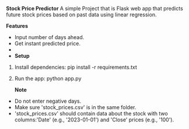 **Stock Price Predictor**
A simple Project that is Flask web app that predicts future stock prices based on past data using linear regression.

**Features**
- Input number of days ahead.
- Get instant predicted price.
- 
- **Setup**
1. Install dependencies:
    pip install -r requirements.txt
2. Run the app:
    python app.py
   
   **Note**
- Do not enter negative days.
- Make sure 'stock_prices.csv' is in the same folder.
- 'stock_prices.csv' should contain data about the stock with two columns:'Date' (e.g., '2023-01-01') and 'Close' prices (e.g., '100').
